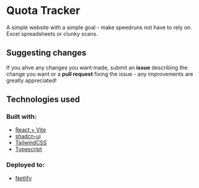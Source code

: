 # Quota Tracker

A simple website with a simple goal - make speedruns not have to rely on Excel spreadsheets or clunky scans.

## Suggesting changes

If you ahve any changes you want made, submit an **issue** describing the change you want or a **pull request** fixing the issue - any improvements are greatly appreciated!

## Technologies used

### Built with:

- [React + Vite](https://react.dev/)
- [shadcn-ui](https://ui.shadcn.com/)
- [TailwindCSS](https://tailwindcss.com/)
- [Typescript](https://www.typescriptlang.org/)

### Deployed to:

- [Netlify](https://www.netlify.com/)
